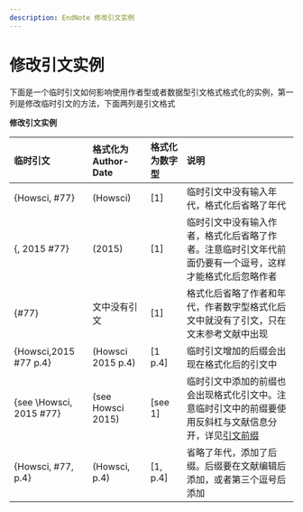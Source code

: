 ```yaml
---
description: EndNote 修改引文实例
---
```


# 修改引文实例

下面是一个临时引文如何影响使用作者型或者数据型引文格式格式化的实例，第一列是修改临时引文的方法，下面两列是引文格式

**修改引文实例**

| **临时引文** | **格式化为 Author-Date** | **格式化为数字型** | **说明** |
| :--- | :--- | :--- | :--- |
| {Howsci, \#77} | \(Howsci\) | \[1\] | 临时引文中没有输入年代，格式化后省略了年代 |
| {, 2015 \#77} | \(2015\) | \[1\] | 临时引文中没有输入作者，格式化后省略了作者。注意临时引文年代前面仍要有一个逗号，这样才能格式化后忽略作者 |
| {\#77} | 文中没有引文 | \[1\] | 格式化后省略了作者和年代，作者数字型格式化后文中就没有了引文，只在文末参考文献中出现 |
| {Howsci,2015 \#77 p.4} | \(Howsci 2015 p.4\) | \[1 p.4\] | 临时引文增加的后缀会出现在格式化后的引文中 |
| {see \Howsci, 2015 \#77} | \(see Howsci 2015\) | \[see 1\] | 临时引文中添加的前缀也会出现格式化引文中。注意临时引文中的前缀要使用反斜杠与文献信息分开，详见[引文前缀](Citation_Prefixes.htm) |
| {Howsci, \#77, p.4} | \(Howsci, p.4\) | \[1, p.4\] | 省略了年代，添加了后缀。后缀要在文献编辑后添加，或者第三个逗号后添加 |


